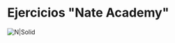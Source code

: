 # Ejercicios "Nate Academy"
![N|Solid](http://academy.nategentile.com/wp-content/uploads/2018/01/cropped-Asset-1-4.png)

